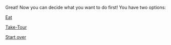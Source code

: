 Great! Now you can decide what you want to do first! You have two options:

[Eat](../food-type.md)

[Take-Tour](../mystery.md)

[Start over](../README.md)